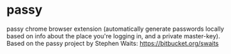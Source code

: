 passy
=====

passy chrome browser extension (automatically generate passwords locally based on info about the place you're logging in, and a private master-key).  Based on the passy project by Stephen Waits: https://bitbucket.org/swaits
